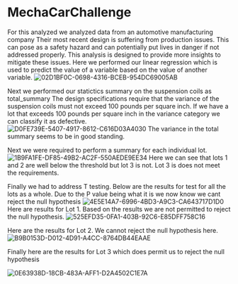# MechaCarChallenge

For this analyzed we analyzed data from an automotive manufacturing company 
Their most recent design is suffering from production issues. This can pose as a safety hazard and can potentially put lives in danger if not addressed properly.
This analysis is designed to provide more insights to mitigate these issues.
Here we performed our linear regression which is used to predict the value of a variable based on the value of another variable.
![02D1BF0C-0698-4316-BCEB-954DC69005AB](https://user-images.githubusercontent.com/112785655/210905546-7f2076c4-4cf3-4c7a-987c-e7f51ff9cd87.jpeg)


Next we performed our statictics summary on the suspension coils as total_summary
The design specifications require that the variance of the suspension coils
must not exceed 100 pounds per square inch.
If we have a lot that exceeds 100 pounds per square inch in the variance category we can classify it as defective.  
![D0FE739E-5407-4917-8612-C616D03A4030](https://user-images.githubusercontent.com/112785655/210906001-8908d873-747f-44a2-a5bd-419014f77e74.jpeg)
The variance in the total summary seems to be in good standing. 

Next we were required to perform a summary for each individual lot. ![1B9FA1FE-DF85-49B2-AC2F-550AEDE9EE34](https://user-images.githubusercontent.com/112785655/210907342-d6845fc0-a50e-46fe-908f-c4a0b8f5410a.jpeg)
Here we can see that lots 1 and 2 are well below the threshold but lot 3 is not. 
Lot 3 is does not meet the requirements. 

Finally we had to address T testing. Below are the results for test for all the lots as a whole. Due to the P value being what it is we now know we cant reject the null hypothesis ![4E5E14A7-6996-4BD3-A9C3-CA643717D1D0](https://user-images.githubusercontent.com/112785655/210907944-00d52a4a-3d08-4d5b-bdc3-757e857bf9b8.jpeg)
Here are results for Lot 1. Based on the results we are not permitted to reject the null hypothesis. 
![525EFD35-0FA1-403B-92C6-E85DFF758C16](https://user-images.githubusercontent.com/112785655/210908196-0804b5c9-3946-46fe-88a3-52962e9da21c.jpeg)

Here are the results for Lot 2. We cannot reject the null hypothesis here. 
![B9B0153D-D012-4D91-A4CC-8764DB44EAAE](https://user-images.githubusercontent.com/112785655/210908231-ee17105a-ae73-4a84-aff0-0689cdc89110.jpeg)

Finally here are the results for Lot 3 which does permit us to reject the null hypothesis


![0E63938D-18CB-483A-AFF1-D2A4502C1E7A](https://user-images.githubusercontent.com/112785655/210908300-182bfc1a-395c-4cc7-a5a0-1fa3003cc3c4.jpeg)
